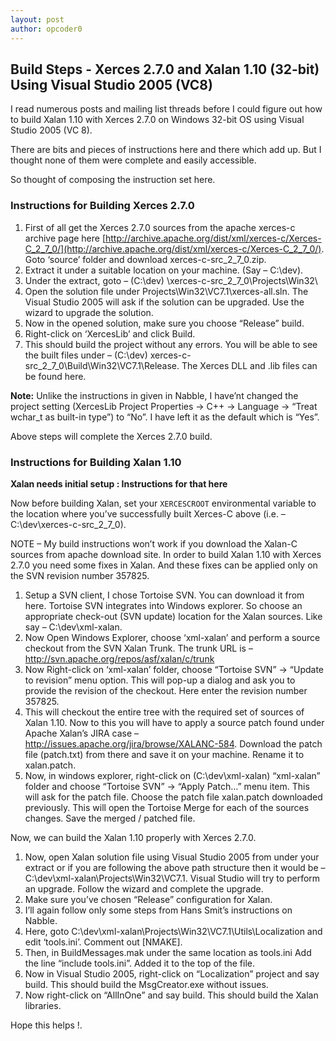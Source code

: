 ```yaml
---
layout: post
author: opcoder0
---
```


## Build Steps - Xerces 2.7.0 and Xalan 1.10 (32-bit) Using Visual Studio 2005 (VC8)

I read numerous posts and mailing list threads before I could figure out how to build Xalan 1.10 with Xerces 2.7.0 on Windows 32-bit OS using Visual Studio 2005 (VC 8).

There are bits and pieces of instructions here and there which add up. But I thought none of them were complete and easily accessible.

So thought of composing the instruction set here.

### Instructions for Building Xerces 2.7.0

1. First of all get the Xerces 2.7.0 sources from the apache xerces-c archive page here [http://archive.apache.org/dist/xml/xerces-c/Xerces-C_2_7_0/](http://archive.apache.org/dist/xml/xerces-c/Xerces-C_2_7_0/). Goto ‘source’ folder and download xerces-c-src_2_7_0.zip.
2. Extract it under a suitable location on your machine. (Say – C:\dev).
3. Under the extract, goto – (C:\dev) \xerces-c-src_2_7_0\Projects\Win32\
4. Open the solution file under Projects\Win32\VC7.1\xerces-all.sln. The Visual Studio 2005 will ask if the solution can be upgraded. Use the wizard to upgrade the solution.
5. Now in the opened solution, make sure you choose “Release” build.
6. Right-click on ‘XercesLib’ and click Build.
7. This should build the project without any errors. You will be able to see the built files under – (C:\dev) xerces-c-src_2_7_0\Build\Win32\VC7.1\Release. The Xerces DLL and .lib files can be found here.

**Note:** Unlike the instructions in given in Nabble, I have’nt changed the project setting (XercesLib Project Properties -> C++ -> Language -> “Treat wchar_t as built-in type”) to “No”. I have left it as the default which is “Yes”.

Above steps will complete the Xerces 2.7.0 build.

### Instructions for Building Xalan 1.10

**Xalan needs initial setup : Instructions for that here**

Now before building Xalan, set your `XERCESCROOT` environmental variable to the location where you’ve successfully built Xerces-C above (i.e. – C:\dev\xerces-c-src_2_7_0).

NOTE – My build instructions won’t work if you download the Xalan-C sources from apache download site. In order to build Xalan 1.10 with Xerces 2.7.0 you need some fixes in Xalan. And these fixes can be applied only on the SVN revision number 357825.

1. Setup a SVN client, I chose Tortoise SVN. You can download it from here. Tortoise SVN integrates into Windows explorer. So choose an appropriate check-out (SVN update) location for the Xalan sources.  Like say – C:\dev\xml-xalan.
2. Now Open Windows Explorer, choose ‘xml-xalan’ and perform a source checkout from the SVN Xalan Trunk. The trunk URL is – http://svn.apache.org/repos/asf/xalan/c/trunk
3. Now Right-click on ‘xml-xalan’ folder, choose “Tortoise SVN” -> “Update to revision” menu option. This will pop-up a dialog and ask you to provide the revision of the checkout. Here enter the revision number 357825.
4. This will checkout the entire tree with the required set of sources of Xalan 1.10. Now to this you will have to apply a source patch found under Apache Xalan’s JIRA case – http://issues.apache.org/jira/browse/XALANC-584. Download the patch file (patch.txt) from there and save it on your machine. Rename it to xalan.patch.
5. Now, in windows explorer, right-click on (C:\dev\xml-xalan) “xml-xalan” folder and choose “Tortoise SVN” -> “Apply Patch…” menu item. This will ask for the patch file. Choose the patch file xalan.patch downloaded previously. This will open the Tortoise Merge for each of the sources changes. Save the merged / patched file.

Now, we can build the Xalan 1.10 properly with Xerces 2.7.0.

1. Now, open Xalan solution file using Visual Studio 2005 from under your extract or if you are following the above path structure then it would be – C:\dev\xml-xalan\Projects\Win32\VC7.1. Visual Studio will try to perform an upgrade. Follow the wizard and complete the upgrade.
2. Make sure you’ve chosen “Release” configuration for Xalan.
3. I’ll again follow only some steps from Hans Smit’s instructions on Nabble.
4. Here, goto C:\dev\xml-xalan\Projects\Win32\VC7.1\Utils\Localization and edit ‘tools.ini’. Comment out [NMAKE].
5. Then, in BuildMessages.mak under the same location as tools.ini Add the line “include tools.ini”. Added it to the top of the file.
6. Now in Visual Studio 2005, right-click on “Localization” project and say build. This should build the MsgCreator.exe without issues.
7. Now right-click on “AllInOne” and say build. This should build the Xalan libraries.

Hope this helps !.

